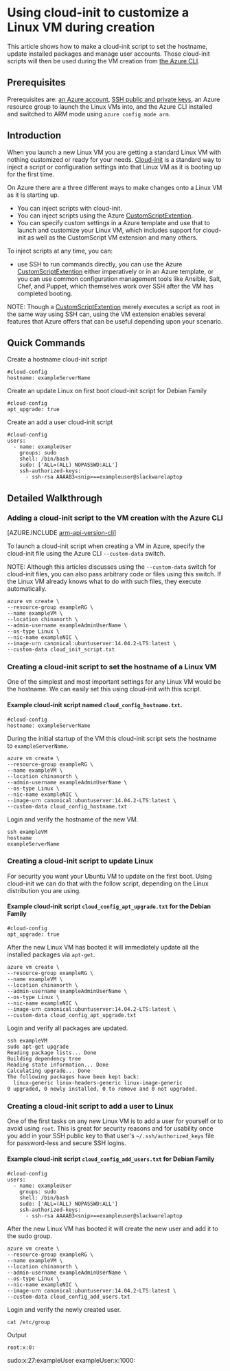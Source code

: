 
<properties
    pageTitle="Using cloud-init to customize a Linux VM during creation | Azure"
    description="Using cloud-init to customize a Linux VM during creation."
    services="virtual-machines-linux"
    documentationCenter=""
    authors="vlivech"
    manager="timlt"
    editor=""
    tags="azure-resource-manager"
/>

<tags
	ms.service="virtual-machines-linux"
	ms.date="04/29/2016"
	wacn.date=""/>

# Using cloud-init to customize a Linux VM during creation

This article shows how to make a cloud-init script to set the hostname, update installed packages and manage user accounts.  Those cloud-init scripts will then be used during the VM creation from [the Azure CLI](/documentation/articles/xplat-cli-install/).

## Prerequisites

Prerequisites are: [an Azure account](/pricing/1rmb-trial/), [SSH public and private keys](/documentation/articles/virtual-machines-linux-mac-create-ssh-keys/), an Azure resource group to launch the Linux VMs into, and the Azure CLI installed and switched to ARM mode using `azure config mode arm`.

## Introduction

When you launch a new Linux VM you are getting a standard Linux VM with nothing customized or ready for your needs. [Cloud-init](https://cloudinit.readthedocs.org) is a standard way to inject a script or configuration settings into that Linux VM as it is booting up for the first time.

On Azure there are a three different ways to make changes onto a Linux VM as it is starting up.

- You can inject scripts with cloud-init.
- You can inject scripts using the Azure [CustomScriptExtention](/documentation/articles/virtual-machines-linux-extensions-customscript/).
- You can specify custom settings in a Azure template and use that to launch and customize your Linux VM, which includes support for cloud-init as well as the CustomScript VM extension and many others.

To inject scripts at any time, you can:

- use SSH to run commands directly, you can use the Azure [CustomScriptExtention](/documentation/articles/virtual-machines-linux-extensions-customscript/) either imperatively or in an Azure template, or you can use common configuration management tools like Ansible, Salt, Chef, and Puppet, which themselves work over SSH after the VM has completed booting.

NOTE: Though a [CustomScriptExtention](/documentation/articles/virtual-machines-linux-extensions-customscript/) merely executes a script as root in the same way using SSH can, using the VM extension enables several features that Azure offers that can be useful depending upon your scenario.

## Quick Commands

Create a hostname cloud-init script

	#cloud-config
	hostname: exampleServerName

Create an update Linux on first boot cloud-init script for Debian Family

	#cloud-config
	apt_upgrade: true

Create an add a user cloud-init script

	#cloud-config
	users:
	  - name: exampleUser
	    groups: sudo
	    shell: /bin/bash
	    sudo: ['ALL=(ALL) NOPASSWD:ALL']
	    ssh-authorized-keys:
	      - ssh-rsa AAAAB3<snip>==exampleuser@slackwarelaptop

## Detailed Walkthrough

### Adding a cloud-init script to the VM creation with the Azure CLI

[AZURE.INCLUDE [arm-api-version-cli](../includes/arm-api-version-cli.md)]

To launch a cloud-init script when creating a VM in Azure, specify the cloud-init file using the Azure CLI `--custom-data` switch.

NOTE: Although this articles discusses using the `--custom-data` switch for cloud-init files, you can also pass arbitrary code or files using this switch. If the Linux VM already knows what to do with such files, they execute automatically.

	azure vm create \
	--resource-group exampleRG \
	--name exampleVM \
	--location chinanorth \
	--admin-username exampleAdminUserName \
	--os-type Linux \
	--nic-name exampleNIC \
	--image-urn canonical:ubuntuserver:14.04.2-LTS:latest \
	--custom-data cloud_init_script.txt

### Creating a cloud-init script to set the hostname of a Linux VM

One of the simplest and most important settings for any Linux VM would be the hostname. We can easily set this using cloud-init with this script.  

#### Example cloud-init script named `cloud_config_hostname.txt`.

	#cloud-config
	hostname: exampleServerName

During the initial startup of the VM this cloud-init script sets the hostname to `exampleServerName`.

	azure vm create \
	--resource-group exampleRG \
	--name exampleVM \
	--location chinanorth \
	--admin-username exampleAdminUserName \
	--os-type Linux \
	--nic-name exampleNIC \
	--image-urn canonical:ubuntuserver:14.04.2-LTS:latest \
	--custom-data cloud_config_hostname.txt

Login and verify the hostname of the new VM.

	ssh exampleVM
	hostname
	exampleServerName

### Creating a cloud-init script to update Linux

For security you want your Ubuntu VM to update on the first boot.  Using cloud-init we can do that with the follow script, depending on the Linux distribution you are using.

#### Example cloud-init script `cloud_config_apt_upgrade.txt` for the Debian Family

	#cloud-config
	apt_upgrade: true

After the new Linux VM has booted it will immediately update all the installed packages via `apt-get`.

	azure vm create \
	--resource-group exampleRG \
	--name exampleVM \
	--location chinanorth \
	--admin-username exampleAdminUserName \
	--os-type Linux \
	--nic-name exampleNIC \
	--image-urn canonical:ubuntuserver:14.04.2-LTS:latest \
	--custom-data cloud_config_apt_upgrade.txt

Login and verify all packages are updated.

	ssh exampleVM
	sudo apt-get upgrade
	Reading package lists... Done
	Building dependency tree
	Reading state information... Done
	Calculating upgrade... Done
	The following packages have been kept back:
	  linux-generic linux-headers-generic linux-image-generic
	0 upgraded, 0 newly installed, 0 to remove and 0 not upgraded.

### Creating a cloud-init script to add a user to Linux

One of the first tasks on any new Linux VM is to add a user for yourself or to avoid using `root`. This is great for security reasons and for usability once you add in your SSH public key to that user's `~/.ssh/authorized_keys` file for password-less and secure SSH logins.

#### Example cloud-init script `cloud_config_add_users.txt` for Debian Family

	#cloud-config
	users:
	  - name: exampleUser
	    groups: sudo
	    shell: /bin/bash
	    sudo: ['ALL=(ALL) NOPASSWD:ALL']
	    ssh-authorized-keys:
	      - ssh-rsa AAAAB3<snip>==exampleuser@slackwarelaptop

After the new Linux VM has booted it will create the new user and add it to the sudo group.

	azure vm create \
	--resource-group exampleRG \
	--name exampleVM \
	--location chinanorth \
	--admin-username exampleAdminUserName \
	--os-type Linux \
	--nic-name exampleNIC \
	--image-urn canonical:ubuntuserver:14.04.2-LTS:latest \
	--custom-data cloud_config_add_users.txt

Login and verify the newly created user.

	cat /etc/group

Output


	root:x:0:
<snip />
sudo:x:27:exampleUser
<snip />
exampleUser:x:1000:

